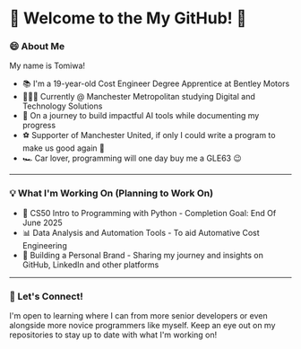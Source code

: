 # 🚀 Welcome to the My GitHub! 👋

### 😄 About Me
My name is Tomiwa!
- 📚 I'm a 19-year-old Cost Engineer Degree Apprentice at Bentley Motors
- 👨🏾‍🎓 Currently @ Manchester Metropolitan studying Digital and Technology Solutions
- 🤖 On a journey to build impactful AI tools while documenting my progress
- ⚽️ Supporter of Manchester United, if only I could write a program to make us good again 🥲
- 🏎️ Car lover, programming will one day buy me a GLE63 😉

---

### 💡 What I'm Working On (Planning to Work On)
- 🐍 CS50 Intro to Programming with Python - Completion Goal: End Of June 2025
- 📊 Data Analysis and Automation Tools - To aid Automative Cost Engineering
- 🛜 Building a Personal Brand - Sharing my journey and insights on GitHub, LinkedIn and other platforms

---

### 🤝 Let's Connect!
I'm open to learning where I can from more senior developers or even alongside more novice programmers like myself. Keep an eye out on my repositories to stay up to date with what I'm working on!

<!--
**AlgoRookie/AlgoRookie** is a ✨ _special_ ✨ repository because its `README.md` (this file) appears on your GitHub profile.

Here are some ideas to get you started:

- 🔭 I’m currently working on ...
- 🌱 I’m currently learning ...
- 👯 I’m looking to collaborate on ...
- 🤔 I’m looking for help with ...
- 💬 Ask me about ...
- 📫 How to reach me: ...
- 😄 Pronouns: ...
- ⚡ Fun fact: ...
-->
